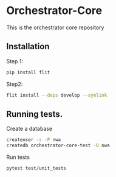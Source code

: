 # Orchestrator-Core

This is the orchestrator core repository

## Installation

Step 1:
```bash
pip install flit
```

Step2:
```bash
flit install --deps develop --symlink
```

## Running tests.

Create a database

```bash
createuser -s -P nwa
createdb orchestrator-core-test -O nwa
```

Run tests
```bash
pytest test/unit_tests
```
